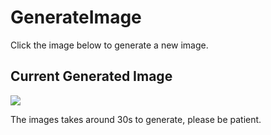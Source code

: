 # GenerateImage
Click the image below to generate a new image.
## Current Generated Image
[<img src='https://fileserver.matissetec.dev/output/similarImages/630649313860780043/6231470820/6231470820/png'>](https://github.com/MatissesProjects/GenerateImage/issues/new?title=Transform: )

The images takes around 30s to generate, please be patient.